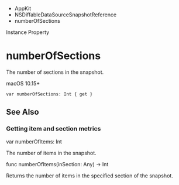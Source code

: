 

- AppKit
- NSDiffableDataSourceSnapshotReference
-  numberOfSections 

Instance Property

# numberOfSections

The number of sections in the snapshot.

macOS 10.15+

``` source
var numberOfSections: Int { get }
```

## See Also

### Getting item and section metrics

var numberOfItems: Int

The number of items in the snapshot.

func numberOfItems(inSection: Any) -> Int

Returns the number of items in the specified section of the snapshot.


